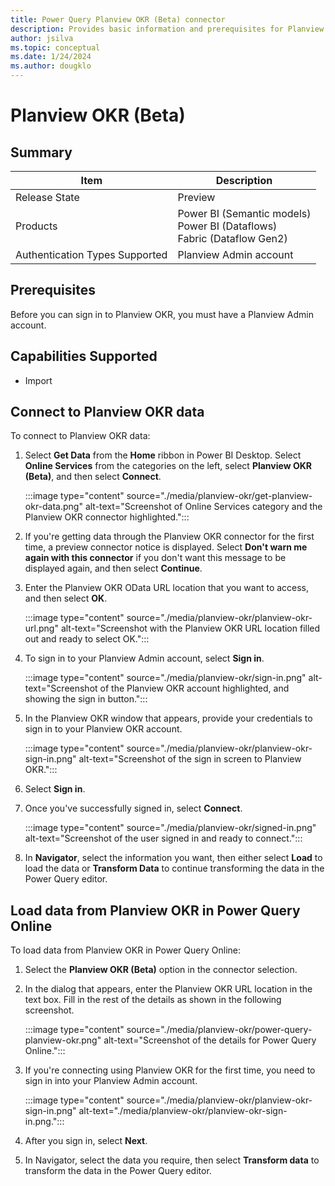```yaml
---
title: Power Query Planview OKR (Beta) connector
description: Provides basic information and prerequisites for Planview OKR connector
author: jsilva
ms.topic: conceptual
ms.date: 1/24/2024
ms.author: dougklo
---
```


# Planview OKR (Beta)

## Summary

| Item | Description |
| ---- | ----------- |
| Release State | Preview |
| Products | Power BI (Semantic models) <br/> Power BI (Dataflows) <br/> Fabric (Dataflow Gen2) |
| Authentication Types Supported | Planview Admin account |

## Prerequisites

Before you can sign in to Planview OKR, you must have a Planview Admin account.

## Capabilities Supported

* Import

## Connect to Planview OKR data

To connect to Planview OKR data:

1. Select **Get Data** from the **Home** ribbon in Power BI Desktop. Select **Online Services** from the categories on the left, select **Planview OKR (Beta)**, and then select **Connect**.

   :::image type="content" source="./media/planview-okr/get-planview-okr-data.png" alt-text="Screenshot of Online Services category and the Planview OKR connector highlighted.":::

2. If you're getting data through the Planview OKR connector for the first time, a preview connector notice is displayed. Select **Don't warn me again with this connector** if you don't want this message to be displayed again, and then select **Continue**.

3. Enter the Planview OKR OData URL location that you want to access, and then select **OK**.

   :::image type="content" source="./media/planview-okr/planview-okr-url.png" alt-text="Screenshot with the Planview OKR URL location filled out and ready to select OK.":::

4. To sign in to your Planview Admin account, select **Sign in**.

   :::image type="content" source="./media/planview-okr/sign-in.png" alt-text="Screenshot of the Planview OKR account highlighted, and showing the sign in button.":::

5. In the Planview OKR window that appears, provide your credentials to sign in to your Planview OKR account.

   :::image type="content" source="./media/planview-okr/planview-okr-sign-in.png" alt-text="Screenshot of the sign in screen to Planview OKR.":::

6. Select **Sign in**.

7. Once you've successfully signed in, select **Connect**.

   :::image type="content" source="./media/planview-okr/signed-in.png" alt-text="Screenshot of the user signed in and ready to connect.":::

8. In **Navigator**, select the information you want, then either select **Load** to load the data or **Transform Data** to continue transforming the data in the Power Query editor.

## Load data from Planview OKR in Power Query Online

To load data from Planview OKR in Power Query Online:

1. Select the **Planview OKR (Beta)** option in the connector selection.

2. In the dialog that appears, enter the Planview OKR URL location in the text box. Fill in the rest of the details as shown in the following screenshot.

   :::image type="content" source="./media/planview-okr/power-query-planview-okr.png" alt-text="Screenshot of the details for Power Query Online.":::

3. If you're connecting using Planview OKR for the first time, you need to sign in into your Planview Admin account.

   :::image type="content" source="./media/planview-okr/planview-okr-sign-in.png" alt-text="./media/planview-okr/planview-okr-sign-in.png.":::

4. After you sign in, select **Next**.

5. In Navigator, select the data you require, then select **Transform data** to transform the data in the Power Query editor.
